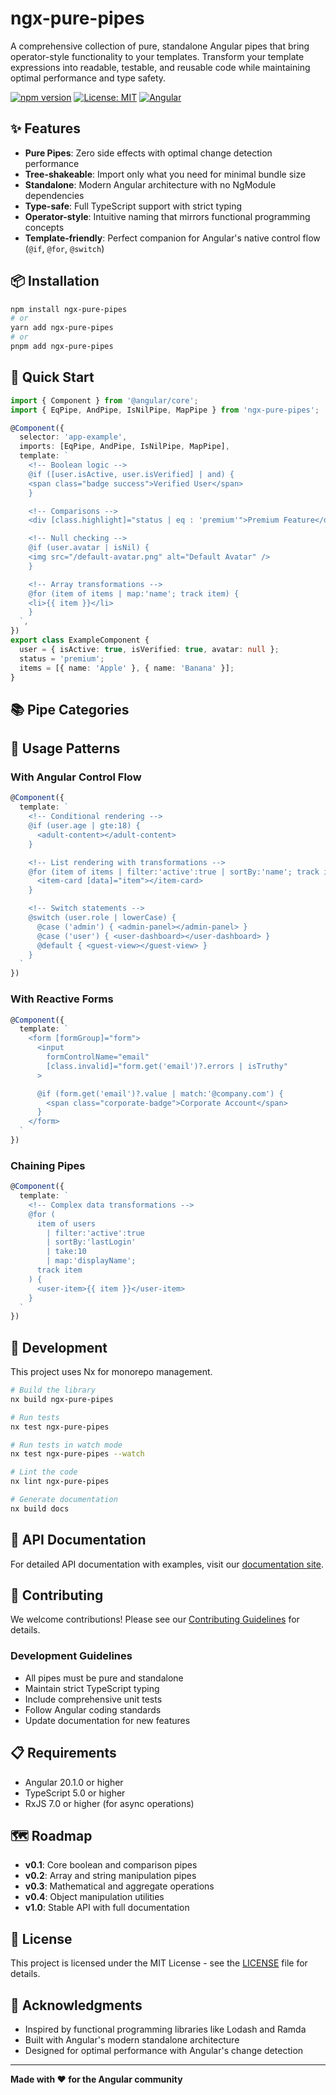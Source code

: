 # ngx-pure-pipes

A comprehensive collection of pure, standalone Angular pipes that bring operator-style functionality to your templates. Transform your template expressions into readable, testable, and reusable code while maintaining optimal performance and type safety.

[![npm version](https://badge.fury.io/js/ngx-pure-pipes.svg)](https://badge.fury.io/js/ngx-pure-pipes)
[![License: MIT](https://img.shields.io/badge/License-MIT-yellow.svg)](https://opensource.org/licenses/MIT)
[![Angular](https://img.shields.io/badge/Angular-20%2B-red.svg)](https://angular.dev)

## ✨ Features

- **Pure Pipes**: Zero side effects with optimal change detection performance
- **Tree-shakeable**: Import only what you need for minimal bundle size
- **Standalone**: Modern Angular architecture with no NgModule dependencies
- **Type-safe**: Full TypeScript support with strict typing
- **Operator-style**: Intuitive naming that mirrors functional programming concepts
- **Template-friendly**: Perfect companion for Angular's native control flow (`@if`, `@for`, `@switch`)

## 📦 Installation

```bash
npm install ngx-pure-pipes
# or
yarn add ngx-pure-pipes
# or
pnpm add ngx-pure-pipes
```

## 🚀 Quick Start

```typescript
import { Component } from '@angular/core';
import { EqPipe, AndPipe, IsNilPipe, MapPipe } from 'ngx-pure-pipes';

@Component({
  selector: 'app-example',
  imports: [EqPipe, AndPipe, IsNilPipe, MapPipe],
  template: `
    <!-- Boolean logic -->
    @if ([user.isActive, user.isVerified] | and) {
    <span class="badge success">Verified User</span>
    }

    <!-- Comparisons -->
    <div [class.highlight]="status | eq : 'premium'">Premium Feature</div>

    <!-- Null checking -->
    @if (user.avatar | isNil) {
    <img src="/default-avatar.png" alt="Default Avatar" />
    }

    <!-- Array transformations -->
    @for (item of items | map:'name'; track item) {
    <li>{{ item }}</li>
    }
  `,
})
export class ExampleComponent {
  user = { isActive: true, isVerified: true, avatar: null };
  status = 'premium';
  items = [{ name: 'Apple' }, { name: 'Banana' }];
}
```

## 📚 Pipe Categories

## 🎯 Usage Patterns

### With Angular Control Flow

```typescript
@Component({
  template: `
    <!-- Conditional rendering -->
    @if (user.age | gte:18) {
      <adult-content></adult-content>
    }

    <!-- List rendering with transformations -->
    @for (item of items | filter:'active':true | sortBy:'name'; track item.id) {
      <item-card [data]="item"></item-card>
    }

    <!-- Switch statements -->
    @switch (user.role | lowerCase) {
      @case ('admin') { <admin-panel></admin-panel> }
      @case ('user') { <user-dashboard></user-dashboard> }
      @default { <guest-view></guest-view> }
    }
  `
})
```

### With Reactive Forms

```typescript
@Component({
  template: `
    <form [formGroup]="form">
      <input
        formControlName="email"
        [class.invalid]="form.get('email')?.errors | isTruthy"
      >

      @if (form.get('email')?.value | match:'@company.com') {
        <span class="corporate-badge">Corporate Account</span>
      }
    </form>
  `
})
```

### Chaining Pipes

```typescript
@Component({
  template: `
    <!-- Complex data transformations -->
    @for (
      item of users
        | filter:'active':true
        | sortBy:'lastLogin'
        | take:10
        | map:'displayName';
      track item
    ) {
      <user-item>{{ item }}</user-item>
    }
  `
})
```

## 🔧 Development

This project uses Nx for monorepo management.

```bash
# Build the library
nx build ngx-pure-pipes

# Run tests
nx test ngx-pure-pipes

# Run tests in watch mode
nx test ngx-pure-pipes --watch

# Lint the code
nx lint ngx-pure-pipes

# Generate documentation
nx build docs
```

## 📖 API Documentation

For detailed API documentation with examples, visit our [documentation site](link-to-docs).

## 🤝 Contributing

We welcome contributions! Please see our [Contributing Guidelines](https://github.com/Jonnytoshen/ngx-pure-pipes/blob/main/CONTRIBUTING.md) for details.

### Development Guidelines

- All pipes must be pure and standalone
- Maintain strict TypeScript typing
- Include comprehensive unit tests
- Follow Angular coding standards
- Update documentation for new features

## 📋 Requirements

- Angular 20.1.0 or higher
- TypeScript 5.0 or higher
- RxJS 7.0 or higher (for async operations)

## 🗺️ Roadmap

- **v0.1**: Core boolean and comparison pipes
- **v0.2**: Array and string manipulation pipes
- **v0.3**: Mathematical and aggregate operations
- **v0.4**: Object manipulation utilities
- **v1.0**: Stable API with full documentation

## 📄 License

This project is licensed under the MIT License - see the [LICENSE](https://github.com/Jonnytoshen/ngx-pure-pipes/blob/main/LICENSE) file for details.

## 🙏 Acknowledgments

- Inspired by functional programming libraries like Lodash and Ramda
- Built with Angular's modern standalone architecture
- Designed for optimal performance with Angular's change detection

---

**Made with ❤️ for the Angular community**
